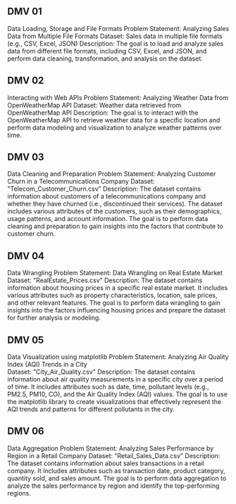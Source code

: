 ## DMV 01 ##

Data Loading, Storage and File Formats 
Problem Statement: Analyzing Sales Data from Multiple File Formats 
Dataset: Sales data in multiple file formats (e.g., CSV, Excel, JSON) 
Description: The goal is to load and analyze sales data from different file formats, including 
CSV, Excel, and JSON, and perform data cleaning, transformation, and analysis on the 
dataset. 
  
## DMV 02 ## 

Interacting with Web APIs 
Problem Statement: Analyzing Weather Data from OpenWeatherMap API 
Dataset: Weather data retrieved from OpenWeatherMap API 
Description: The goal is to interact with the OpenWeatherMap API to retrieve weather data 
for a specific location and perform data modeling and visualization to analyze weather 
patterns over time. 

## DMV 03 ## 

Data Cleaning and Preparation 
Problem Statement: Analyzing Customer Churn in a Telecommunications Company 
Dataset: "Telecom_Customer_Churn.csv" 
Description: The dataset contains information about customers of a telecommunications 
company and whether they have churned (i.e., discontinued their services). The dataset 
includes various attributes of the customers, such as their demographics, usage patterns, and 
account information. The goal is to perform data cleaning and preparation to gain insights 
into the factors that contribute to customer churn. 

## DMV 04 ## 

Data Wrangling 
Problem Statement: Data Wrangling on Real Estate Market 
Dataset: "RealEstate_Prices.csv" 
Description: The dataset contains information about housing prices in a specific real estate 
market. It includes various attributes such as property characteristics, location, sale prices, 
and other relevant features. The goal is to perform data wrangling to gain insights into the 
factors influencing housing prices and prepare the dataset for further analysis or modeling.

## DMV 05 ## 

Data Visualization using matplotlib 
Problem Statement: Analyzing Air Quality Index (AQI) Trends in a City  
Dataset: "City_Air_Quality.csv" 
Description: The dataset contains information about air quality measurements in a specific 
city over a period of time. It includes attributes such as date, time, pollutant levels (e.g., PM2.5, 
PM10, CO), and the Air Quality Index (AQI) values. The goal is to use the matplotlib library 
to create visualizations that effectively represent the AQI trends and patterns for different 
pollutants in the city.  

## DMV 06 ## 

Data Aggregation 
Problem Statement: Analyzing Sales Performance by Region in a Retail Company 
Dataset: "Retail_Sales_Data.csv" 
Description: The dataset contains information about sales transactions in a retail company. It 
includes attributes such as transaction date, product category, quantity sold, and sales 
amount. The goal is to perform data aggregation to analyze the sales performance by region 
and identify the top-performing regions. 
